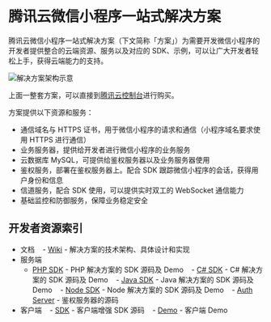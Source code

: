 腾讯云微信小程序一站式解决方案
============================

腾讯云微信小程序一站式解决方案（下文简称「方案」）为需要开发微信小程序的开发者提供整合的云端资源、服务以及对应的 SDK、示例，可以让广大开发者轻松上手，获得云端能力的支持。

![解决方案架构示意](https://cloud.githubusercontent.com/assets/1901286/19711936/1d94d934-9b6c-11e6-9771-1d414dfc1c44.png)

上面一整套方案，可以直接到[腾讯云控制台](https://console.qcloud.com/la)进行购买。

方案提供以下资源和服务：

* 通信域名与 HTTPS 证书，用于微信小程序的请求和通信（小程序域名要求使用 HTTPS 进行通信）
* 业务服务器，提供给开发者进行微信小程序的业务服务
* 云数据库 MySQL，可提供给鉴权服务器以及业务服务器使用
* 鉴权服务，部署在鉴权服务器上。配合 SDK 跟踪微信小程序的会话，获得用户身份和信息
* 信道服务，配合 SDK 使用，可以提供实时双工的 WebSocket 通信能力
* 基础监控和防御服务，保障业务稳定安全

## 开发者资源索引

* 文档
    - [Wiki](https://github.com/tencentyun/weapp-solution/wiki) - 解决方案的技术架构、具体设计和实现
* 服务端
    - [PHP SDK](https://github.com/tencentyun/weapp-php-server-sdk) - PHP 解决方案的 SDK 源码及 Demo
    - [C# SDK](https://github.com/tencentyun/weapp-csharp-server-sdk) - C# 解决方案的 SDK 源码及 Demo
    - [Java SDK](https://github.com/tencentyun/weapp-java-server-sdk) - Java 解决方案的 SDK 源码及 Demo
    - [Node SDK](https://github.com/tencentyun/weapp-node-server-sdk) - Node 解决方案的 SDK 源码及 Demo
    - [Auth Server](https://github.com/tencentyun/weapp-auth-server) - 鉴权服务器的源码
* 客户端
    - [SDK](https://github.com/tencentyun/weapp-client-sdk) - 客户端增强 SDK 源码
    - [Demo](https://github.com/tencentyun/weapp-client-demo) - 客户端 Demo

